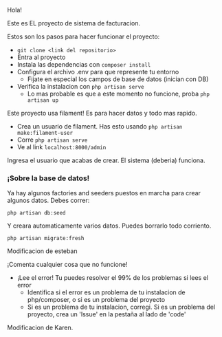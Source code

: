 Hola!

Este es EL proyecto de sistema de facturacion.

Estos son los pasos para hacer funcionar el proyecto:

- `git clone <link del repositorio>`
- Entra al proyecto
- Instala las dependencias con `composer install`
- Configura el archivo .env para que represente tu entorno
    - Fijate en especial los campos de base de datos (inician con DB)
- Verifica la instalacion con `php artisan serve`
    - Lo mas probable es que a este momento no funcione, proba `php artisan up`

Este proyecto usa filament! Es para hacer datos y todo mas rapido.

- Crea un usuario de filament. Has esto usando `php artisan make:filament-user`
- Corre `php artisan serve`
- Ve al link `localhost:8000/admin`

Ingresa el usuario que acabas de crear. 
El sistema (deberia) funciona. 

### ¡Sobre la base de datos!
Ya hay algunos factories and seeders puestos en marcha para crear algunos datos.
Debes correr:
    
`php artisan db:seed`

Y creara automaticamente varios datos.
Puedes borrarlo todo corriento.

`php artisan migrate:fresh`

Modificacion de esteban

¡Comenta cualquier cosa que no funcione!

- ¡Lee el error! Tu puedes resolver el 99% de los problemas si lees el error
    - Identifica si el error es un problema de tu instalacion de php/composer, o si es un problema del proyecto
    - Si es un problema de tu instalacion, corregi. Si es un problema del proyecto, crea un 'Issue' en la pestaña al lado de 'code'

Modificacion de Karen.
